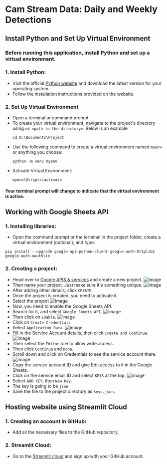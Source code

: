 # Cam Stream Data: Daily and Weekly Detections

## Install Python and Set Up Virtual Environment
### Before running this application, install Python and set up a virtual environment.
### 1. Install Python:
- Visit the official [Python website](https://www.python.org/downloads/) and download the latest version for your operating system.
- Follow the installation instructions provided on the website.
### 2. Set Up Virtual Environment
- Open a terminal or command prompt.
- To create your virtual environment, navigate to the project's directory using `cd <path to the directory>`. Below is an example
  ```
  cd D:\Documents\Project
  ```
- Use the following command to create a virtual environment named `myenv` or anything you choose:
  ```
  python -m venv myenv
  ```
- Activate Virtual Environment:
  ```
  myenv\Scripts\activate
  ```
#### Your terminal prompt will change to indicate that the virtual environment is active.

## Working with Google Sheets API
### 1. Installing libraries:
- Open the command prompt or the terminal in the project folder, create a virtual environment (optional), and type:
```
pip install --upgrade google-api-python-client google-auth-httplib2 google-auth-oauthlib
```
### 2. Creating a project:
- Head over to [Google APIS & services](https://console.cloud.google.com/projectselector2/apis/dashboard?supportedpurview=project) and create a new project.
  ![image](https://github.com/derickcjohn/camstream/assets/96041141/34191cb4-ee8e-4452-8dc1-31ff781069d1)
- Then name your project. Just make sure it's something unique.
  ![image](https://github.com/derickcjohn/camstream/assets/96041141/3992aab2-bd62-405b-9f90-85802f18dc88)
- After adding other details, click `CREATE`.
- Once the project is created, you need to activate it.
- Select the project
  ![image](https://github.com/derickcjohn/camstream/assets/96041141/6b8958a1-4f39-44cb-9698-c53f4f08739a)
- Now, you need to enable the Google Sheets API.
- Search for it, and select `Google Sheets API`.
  ![image](https://github.com/derickcjohn/camstream/assets/96041141/2aedc975-2f10-4a19-a173-e329e85be338)
- Then click on `Enable`.
  ![image](https://github.com/derickcjohn/camstream/assets/96041141/c9f81b59-5a09-467a-9273-ad0b39518444)
- Click on `Create Credentials`
- Select `Application Data`.
  ![image](https://github.com/derickcjohn/camstream/assets/96041141/bde2817b-5959-463f-bfa3-22464b1eef5b)
- Fill in the Service Account details, then click `Create and Continue`.
  ![image](https://github.com/derickcjohn/camstream/assets/96041141/203fd831-f2e6-4eb0-a69e-39d88cd0f2eb)
- Then select the `Editor` role to allow write access.
- Then click `Continue` and `Done`.
- Scroll down and click on Credentials to see the service account there.
  ![image](https://github.com/derickcjohn/camstream/assets/96041141/34aa82da-571c-4293-8c05-efc1f44b7e65)
- Copy the service account ID and give Edit access to it in the Google Sheets.
- Click on the service email ID and select `KEYS` at the top.
  ![image](https://github.com/derickcjohn/camstream/assets/96041141/1a78c606-3060-468b-b6c9-a726819cca03)
- Select `ADD KEY`, then `New Key`.
- The key is going to be `json`
- Save the file to the project directory as `keys.json`.
## Hosting website using Streamlit Cloud
### 1. Creating an account in GitHub:
- Add all the necessary files to the GitHub repository.
### 2. Streamlit Cloud:
- Go to the [Streamlit cloud](https://streamlit.io/cloud) and sign up with your GitHub account.
